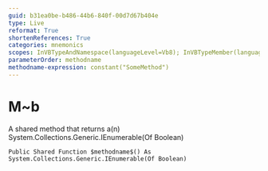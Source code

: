 ```yaml
---
guid: b31ea0be-b486-44b6-840f-00d7d67b404e
type: Live
reformat: True
shortenReferences: True
categories: mnemonics
scopes: InVBTypeAndNamespace(languageLevel=Vb8); InVBTypeMember(languageLevel=Vb8)
parameterOrder: methodname
methodname-expression: constant("SomeMethod")
---
```


# M~b

A shared method that returns a(n) System.Collections.Generic.IEnumerable(Of Boolean)

```
Public Shared Function $methodname$() As System.Collections.Generic.IEnumerable(Of Boolean)
```
